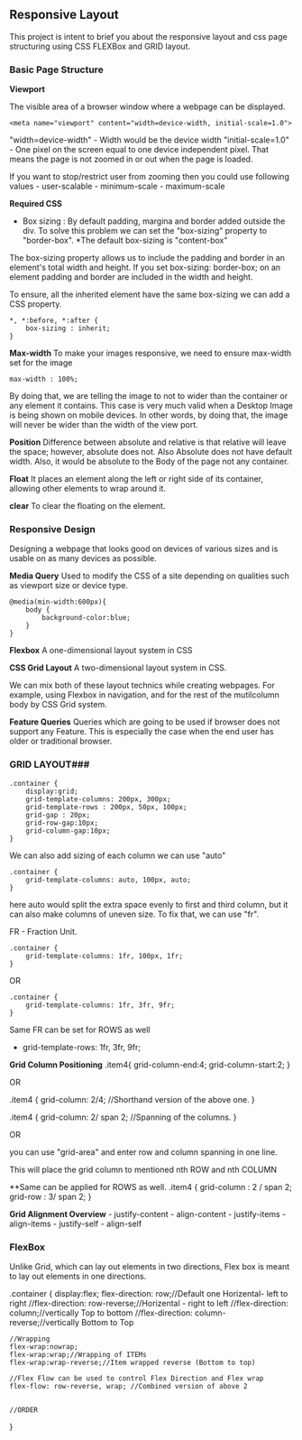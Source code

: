 

## Responsive Layout 
This project is intent to brief you about the responsive layout and css page structuring using CSS FLEXBox and GRID layout. 





### Basic Page Structure

**Viewport**

The visible area of a browser window where a webpage can be displayed.

```
<meta name="viewport" content="width=device-width, initial-scale=1.0">
```

"width=device-width"  - Width would be the device width
"initial-scale=1.0"   - One pixel on the screen equal to one device independent pixel. That means the page is not zoomed in or out when the page is loaded.

If you want to stop/restrict user from zooming then you could use following values 
    -   user-scalable
    -   minimum-scale
    -   maximum-scale



**Required CSS**
 - Box sizing : By default padding, margina and border added outside the div. To solve this problem
 we can set the "box-sizing" property to "border-box". 
 *The default box-sizing is "content-box"

 The box-sizing property allows us to include the padding and border in an element's total width and height. If you set box-sizing: border-box; on an element padding and border are included in the width and height.

 To ensure, all the inherited element have the same box-sizing we can add a CSS property.

 ```
 *, *:before, *:after {
     box-sizing : inherit;
 }
 ```  


 **Max-width**
 To make your images responsive, we need to ensure max-width set for the image

 ```
 max-width : 100%;
 ```

 By doing that, we are telling the image to not to wider than the container or any element it contains. This case is very much valid when a Desktop Image is being shown on mobile devices. In other words, by doing that, the image will never be wider than the width of the view port.

 **Position**
Difference between absolute and relative is that relative will leave the space; however, absolute does not. Also Absolute does not have default width. Also, it would be absolute to the Body of the page not any container.

**Float**
It places an element along the left or right side of its container, allowing other elements to wrap around it.

**clear**
To clear the floating on the element. 



### Responsive Design ###
Designing a webpage that looks good on devices of various sizes and is usable on as many devices as possible.

**Media Query**
Used to modify the CSS of a site depending on qualities such as viewport size or device type.

```
@media(min-width:600px){
    body {
        background-color:blue;
    }
}
```

**Flexbox**
A one-dimensional layout system in CSS

**CSS Grid Layout**
A two-dimensional layout system in CSS. 

We can mix both of these layout technics while creating webpages. For example, using Flexbox in navigation, and for the rest of the mutilcolumn body by CSS Grid system.

**Feature Queries**
Queries which are going to be used if browser does not support any Feature. This is especially the case when 
the end user has older or traditional browser.



### GRID LAYOUT###

```
.container {
    display:grid;
    grid-template-columns: 200px, 300px;
    grid-template-rows : 200px, 50px, 100px;
    grid-gap : 20px;
    grid-row-gap:10px;
    grid-column-gap:10px;
}
```
We can also add sizing of each column we can use "auto"

```
.container {
    grid-template-columns: auto, 100px, auto;
}

```

here auto would split the extra space evenly to first and third column, but it can also make columns of 
uneven size. To fix that, we can use "fr".

FR - Fraction Unit.


```
.container {
    grid-template-columns: 1fr, 100px, 1fr;
}
```

OR


```
.container {
    grid-template-columns: 1fr, 3fr, 9fr;
}
```
Same FR can be set for ROWS as well
  -  grid-template-rows: 1fr, 3fr, 9fr;


**Grid Column Positioning**
 .item4{
     grid-column-end:4;
     grid-column-start:2;
 }

OR

.item4 {
    grid-column: 2/4; //Shorthand version of the above one.
}


.item4 {
    grid-column: 2/ span 2; //Spanning of the columns.
}

OR

you can use "grid-area" and enter row and column spanning in one line.

This will place the grid column to mentioned nth ROW and nth COLUMN

**Same can be applied for ROWS as well.
.item4 {
    grid-column : 2 / span 2;
    grid-row : 3/ span 2;
}


**Grid Alignment Overview**
    - justify-content
    - align-content
    - justify-items
    - align-items
    - justify-self
    - align-self


### FlexBox ###

Unlike Grid, which can lay out elements in two directions,
Flex box is meant to lay out elements in one directions.

.container {
    display:flex;
    flex-direction: row;//Default one Horizental- left to right
    //flex-direction: row-reverse;//Horizental - right to left
    //flex-direction: column;//vertically Top to bottom
    //flex-direction: column-reverse;//vertically Bottom to Top

    //Wrapping
    flex-wrap:nowrap;
    flex-wrap:wrap;//Wrapping of ITEMs
    flex-wrap:wrap-reverse;//Item wrapped reverse (Bottom to top)

    //Flex Flow can be used to control Flex Direction and Flex wrap
    flex-flow: row-reverse, wrap; //Combined version of above 2 


    //ORDER
    

}


